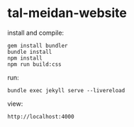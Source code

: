 # tal-meidan-website

install and compile:
```
gem install bundler
bundle install
npm install
npm run build:css
```

run:
```
bundle exec jekyll serve --livereload
```

view:
```
http://localhost:4000
```